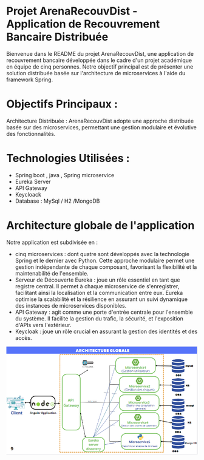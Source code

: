 # Projet ArenaRecouvDist - Application de Recouvrement Bancaire Distribuée
Bienvenue dans le README du projet ArenaRecouvDist, une application de recouvrement bancaire développée dans le cadre d'un projet académique en équipe de cinq personnes. 
Notre objectif principal est de présenter une solution distribuée basée sur l'architecture de microservices à l'aide du framework Spring.
# Objectifs Principaux :
Architecture Distribuée : ArenaRecouvDist adopte une approche distribuée basée sur des microservices, permettant une gestion modulaire et évolutive des fonctionnalités.
# Technologies Utilisées :
- Spring boot , java , Spring microservice 
- Eureka Server 
- API Gateway
- Keycloack
- Database : MySql / H2 /MongoDB
# Architecture globale de l'application 
Notre application est subdivisée en :
- cinq microservices : dont quatre sont développés avec la technologie Spring et le dernier avec Python. Cette approche modulaire permet une gestion indépendante de chaque composant, favorisant la flexibilité et la maintenabilité de l'ensemble.
- Serveur de Découverte Eureka : joue un rôle essentiel en tant que registre central. Il permet à chaque microservice de s'enregistrer, facilitant ainsi la localisation et la communication entre eux. Eureka optimise la scalabilité et la résilience en assurant un suivi dynamique des instances de microservices disponibles.
- API Gateway : agit comme une porte d'entrée centrale pour l'ensemble du système. Il facilite la gestion du trafic, la sécurité, et l'exposition d'APIs vers l'extérieur.
- Keycloak :  joue un rôle crucial en assurant la gestion des identités et des accès. 
  
![Architectuer globale](./Dist.PNG)
